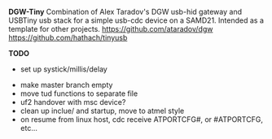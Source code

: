 __DGW-Tiny__
Combination of Alex Taradov's DGW usb-hid gateway and USBTiny usb stack for a simple usb-cdc device on a SAMD21. Intended as a template for other projects. 
https://github.com/ataradov/dgw
https://github.com/hathach/tinyusb


__TODO__
+ set up systick/millis/delay
- make master branch empty
- move tud functions to separate file
- uf2 handover with msc device?
- clean up inclue/ and startup, move to atmel style
- on resume from linux host, cdc receive ATPORTCFG#, or #ATPORTCFG, etc...
